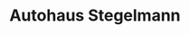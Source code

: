 ---
title: "Autohaus Stegelmann"
url: /detmold/autohaus-stegelmann-sprottauer-strasse-2/
shop: Autohaus
---